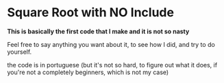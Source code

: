 # Square Root with NO Include

**This is basically the first code that I make and it is not so nasty**

Feel free to say anything you want about it, to see how I did, and try to do yourself.

the code is in portuguese (but it's not so hard, to figure out what it does, if you're not a completely beginners, which is not my case)
